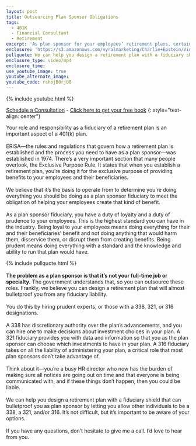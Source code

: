 ```yaml
---
layout: post
title: Outsourcing Plan Sponsor Obligations
tags:
  - 401K
  - Financial Consultant
  - Retirement
excerpt: 'As plan sponsor for your employees’ retirement plans, certain government regulations let you outsource these responsibilities.'
enclosure: 'https://s3.amazonaws.com/vyralmarketing/Charlie+Epstein/Videos/2017+Videos/Outsourcing+Plan+Sponsor+Obligations+-+The+401K+Coach.mp4'
pullquote: We can help you design a retirement plan with a fiduciary shield that can bulletproof you as the plan sponsor.
enclosure_type: video/mp4
enclosure_time:
use_youtube_image: true
youtube_alternate_image:
youtube_code: rchojB0rjU8
---
```



{% include youtube.html %}

[Schedule a Consultation](https://secure.scheduleonce.com/Consultation-EpsteinFinancial) - [Click here to get your free book](https://www.epsteinfinancial.com/free-book-offer.html)
{: style="text-align: center"}

Your role and responsibility as a fiduciary of a retirement plan is an important aspect of a 401(k) plan.
<br>
<br>ERISA—the rules and regulations that govern how a retirement plan is established and the process you need to have as a plan sponsor—was established in 1974. There’s a very important section that many people overlook, the Exclusive Purpose Rule. It states that when you establish a retirement plan, you’re doing it for the exclusive purpose of providing benefits to your employees and their beneficiaries.
<br>
<br>We believe that it’s the basis to operate from to determine you’re doing everything you should be doing as a plan sponsor fiduciary to meet the obligation of helping your employees create that kind of benefit.
<br>
<br>As a plan sponsor fiduciary, you have a duty of loyalty and a duty of prudence to your employees. This is the highest standard you can have in the industry. Being loyal to your employees means doing everything for their and their beneficiaries’ benefit and not doing anything that would harm them, disservice them, or disrupt them from creating benefits. Being prudent means doing everything with a standard and the knowledge and ability to run that plan would have.

{% include pullquote.html %}
<br>
<br>**The problem as a plan sponsor is that it’s not your full-time job or specialty.** The government understands that, so you can outsource these roles. Frankly, we believe you can design a retirement plan that will almost bulletproof you from any fiduciary liability.
<br>
<br>You do this by hiring prudent experts, or those with a 338, 321, or 316 designations.
<br>
<br>A 338 has discretionary authority over the plan’s advancements, and you can hire one to make decisions about investment choices in your plan. A 321 fiduciary provides you with data and information so that you as the plan sponsor can choose which investments to have in your plan. A 316 fiduciary takes on all the liability of administering your plan, a critical role that most plan sponsors don’t take advantage of.
<br>
<br>Think about it—you’re a busy HR director who now has the burden of making sure all notices are going out on time and that everyone is being communicated with, and if these things don’t happen, then you could be liable.
<br>
<br>We can help you design a retirement plan with a fiduciary shield that can bulletproof you as plan sponsor by letting you allow other individuals to be a 338, a 321, and/or 316. It’s not difficult, but it’s important to be aware of your options.
<br>
<br>If you have any questions, don’t hesitate to give me a call. I’d love to hear from you.
